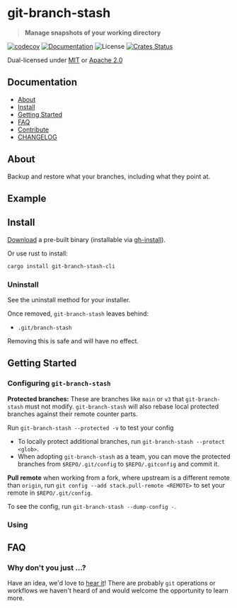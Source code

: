 # git-branch-stash

> **Manage snapshots of your working directory**

[![codecov](https://codecov.io/gh/gitext-rs/git-branch-stash/branch/master/graph/badge.svg)](https://codecov.io/gh/gitext-rs/git-branch-stash)
[![Documentation](https://img.shields.io/badge/docs-master-blue.svg)][Documentation]
![License](https://img.shields.io/crates/l/git-branch-stash.svg)
[![Crates Status](https://img.shields.io/crates/v/git-branch-stash.svg)](https://crates.io/crates/git-branch-stash)

Dual-licensed under [MIT](LICENSE-MIT) or [Apache 2.0](LICENSE-APACHE)

## Documentation

- [About](#about)
- [Install](#install)
- [Getting Started](#getting-started)
- [FAQ](#faq)
- [Contribute](CONTRIBUTING.md)
- [CHANGELOG](CHANGELOG.md)

## About

Backup and restore what your branches, including what they point at.

## Example

## Install

[Download](https://github.com/gitext-rs/git-branch-stash/releases) a pre-built binary
(installable via [gh-install](https://github.com/crate-ci/gh-install)).

Or use rust to install:
```bash
cargo install git-branch-stash-cli
```

### Uninstall

See the uninstall method for your installer.

Once removed, `git-branch-stash` leaves behind:
- `.git/branch-stash`

Removing this is safe and will have no effect.

## Getting Started

### Configuring `git-branch-stash`

**Protected branches:** These are branches like `main` or `v3` that `git-branch-stash`
must not modify.  `git-branch-stash` will also rebase local protected branches against
their remote counter parts.

Run `git-branch-stash --protected -v` to test your config
- To locally protect additional branches, run `git-branch-stash --protect <glob>`.
- When adopting `git-branch-stash` as a team, you can move the protected branches from
  `$REPO/.git/config` to `$REPO/.gitconfig` and commit it.

**Pull remote** when working from a fork, where upstream is a different remote than
`origin`, run `git config --add stack.pull-remote <REMOTE>` to set your remote in `$REPO/.git/config`.

To see the config, run `git-branch-stash --dump-config -`.

### Using

## FAQ

### Why don't you just ...?

Have an idea, we'd love to [hear it](https://github.com/gitext-rs/git-branch-stash/discussions)!
There are probably `git` operations or workflows we haven't heard of and would
welcome the opportunity to learn more.

[Crates.io]: https://crates.io/crates/git-branch-stash
[Documentation]: https://docs.rs/git-branch-stash
